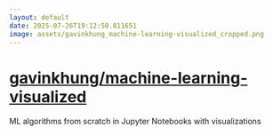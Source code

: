 ```yaml
---
layout: default
date: 2025-07-26T19:12:50.811651
image: assets/gavinkhung_machine-learning-visualized_cropped.png
---
```


# [gavinkhung/machine-learning-visualized](https://github.com/gavinkhung/machine-learning-visualized)

ML algorithms from scratch in Jupyter Notebooks with visualizations
